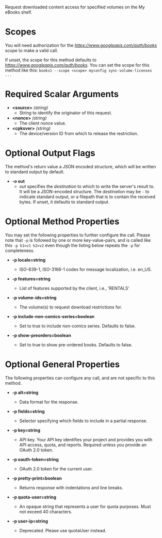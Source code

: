 Request downloaded content access for specified volumes on the My eBooks shelf.
# Scopes

You will need authorization for the *https://www.googleapis.com/auth/books* scope to make a valid call.

If unset, the scope for this method defaults to *https://www.googleapis.com/auth/books*.
You can set the scope for this method like this: `books1 --scope <scope> myconfig sync-volume-licenses ...`
# Required Scalar Arguments
* **&lt;source&gt;** *(string)*
    - String to identify the originator of this request.
* **&lt;nonce&gt;** *(string)*
    - The client nonce value.
* **&lt;cpksver&gt;** *(string)*
    - The device/version ID from which to release the restriction.

# Optional Output Flags

The method's return value a JSON encoded structure, which will be written to standard output by default.

* **-o out**
    - *out* specifies the *destination* to which to write the server's result to.
      It will be a JSON-encoded structure.
      The *destination* may be `-` to indicate standard output, or a filepath that is to contain the received bytes.
      If unset, it defaults to standard output.
# Optional Method Properties

You may set the following properties to further configure the call. Please note that `-p` is followed by one 
or more key-value-pairs, and is called like this `-p k1=v1 k2=v2` even though the listing below repeats the
`-p` for completeness.

* **-p locale=string**
    - ISO-639-1, ISO-3166-1 codes for message localization, i.e. en_US.

* **-p features=string**
    - List of features supported by the client, i.e., &#39;RENTALS&#39;

* **-p volume-ids=string**
    - The volume(s) to request download restrictions for.

* **-p include-non-comics-series=boolean**
    - Set to true to include non-comics series. Defaults to false.

* **-p show-preorders=boolean**
    - Set to true to show pre-ordered books. Defaults to false.

# Optional General Properties

The following properties can configure any call, and are not specific to this method.

* **-p alt=string**
    - Data format for the response.

* **-p fields=string**
    - Selector specifying which fields to include in a partial response.

* **-p key=string**
    - API key. Your API key identifies your project and provides you with API access, quota, and reports. Required unless you provide an OAuth 2.0 token.

* **-p oauth-token=string**
    - OAuth 2.0 token for the current user.

* **-p pretty-print=boolean**
    - Returns response with indentations and line breaks.

* **-p quota-user=string**
    - An opaque string that represents a user for quota purposes. Must not exceed 40 characters.

* **-p user-ip=string**
    - Deprecated. Please use quotaUser instead.
